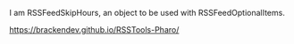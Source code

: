 I am RSSFeedSkipHours, an object to be used with RSSFeedOptionalItems.

<https://brackendev.github.io/RSSTools-Pharo/>